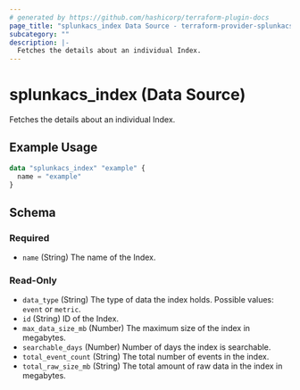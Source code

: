 ```yaml
---
# generated by https://github.com/hashicorp/terraform-plugin-docs
page_title: "splunkacs_index Data Source - terraform-provider-splunkacs"
subcategory: ""
description: |-
  Fetches the details about an individual Index.
---
```


# splunkacs_index (Data Source)

Fetches the details about an individual Index.

## Example Usage

```terraform
data "splunkacs_index" "example" {
  name = "example"
}
```

<!-- schema generated by tfplugindocs -->
## Schema

### Required

- `name` (String) The name of the Index.

### Read-Only

- `data_type` (String) The type of data the index holds. Possible values: `event` or `metric`.
- `id` (String) ID of the Index.
- `max_data_size_mb` (Number) The maximum size of the index in megabytes.
- `searchable_days` (Number) Number of days the index is searchable.
- `total_event_count` (String) The total number of events in the index.
- `total_raw_size_mb` (String) The total amount of raw data in the index in megabytes.


